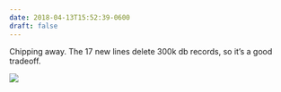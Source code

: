 ```yaml
---
date: 2018-04-13T15:52:39-0600
draft: false
---
```




Chipping away. The 17 new lines delete 300k db records, so it’s a good tradeoff.

![](/images/2018/fa0e01ce60.jpg)




